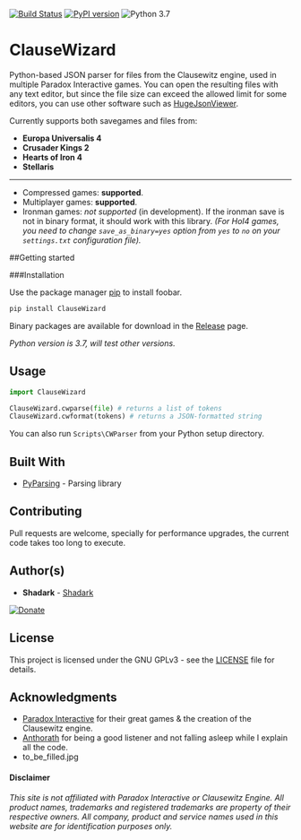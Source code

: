 [![Build Status](https://travis-ci.com/Shadark/ClauseWizard.svg?branch=master)](https://travis-ci.com/Shadark/ClauseWizard) [![PyPI version](https://badge.fury.io/py/ClauseWizard.svg)](https://badge.fury.io/py/ClauseWizard) ![Python 3.7](https://img.shields.io/badge/python-3.7-blue.svg)

# ClauseWizard
Python-based JSON parser for files from the Clausewitz engine, used in multiple Paradox Interactive games. You can open the resulting files with any text editor, but since the file size can exceed the allowed limit for some editors,  you can use other software such as [HugeJsonViewer](https://github.com/WelliSolutions/HugeJsonViewer).

Currently supports both savegames and files from:

* **Europa Universalis 4**
* **Crusader Kings 2**
* **Hearts of Iron 4**
* **Stellaris**

---

* Compressed games: **supported**.
* Multiplayer games: **supported**.
* Ironman games: _not supported_ (in development). If the ironman save is not in binary format, it should work with this library.
_(For HoI4 games, you need to change `save_as_binary=yes` option from `yes` to `no` on your `settings.txt` configuration file)._

##Getting started

###Installation

Use the package manager [pip](https://pip.pypa.io/en/stable/) to install foobar.

```bash
pip install ClauseWizard
```

Binary packages are available for download in the [Release](https://github.com/Shadark/ClauseWizard/releases) page.

_Python version is 3.7, will test other versions._

## Usage

```python
import ClauseWizard

ClauseWizard.cwparse(file) # returns a list of tokens
ClauseWizard.cwformat(tokens) # returns a JSON-formatted string
```

You can also run `Scripts\CWParser` from your Python setup directory.

## Built With

* [PyParsing](https://github.com/pyparsing/pyparsing) - Parsing library

## Contributing
Pull requests are welcome, specially for performance upgrades, the current code takes too long to execute.

## Author(s)

* **Shadark** - [Shadark](https://github.com/Shadark)

[![Donate](https://az743702.vo.msecnd.net/cdn/kofi4.png)](https://ko-fi.com/shadark)

## License

This project is licensed under the GNU GPLv3 - see the [LICENSE](LICENSE) file for details.



## Acknowledgments

* [Paradox Interactive](https://www.paradoxplaza.com/) for their great games & the creation of the Clausewitz engine.
* [Anthorath](https://forum.paradoxplaza.com/forum/index.php?members/anthorath.117345/) for being a good listener and not falling asleep while I explain all the code.
* to_be_filled.jpg

#### Disclaimer
_This site is not affiliated with Paradox Interactive or Clausewitz Engine.
All product names, trademarks and registered trademarks are property of their respective owners.
All company, product and service names used in this website are for identification purposes only._
